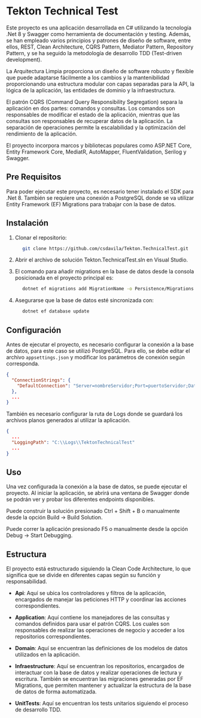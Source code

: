 
# Tekton Technical Test 

Este proyecto es una aplicación desarrollada en C# utilizando la tecnología .Net 8 y Swagger como herramienta de documentación y testing. Además, se han empleado varios principios y patrones de diseño de software, entre ellos, REST, Clean Architecture, CQRS Pattern, Mediator Pattern, Repository Pattern, y se ha seguido la metodología de desarrollo TDD (Test-driven development).

La Arquitectura Limpia proporciona un diseño de software robusto y flexible que puede adaptarse fácilmente a los cambios y la mantenibilidad proporcionando una estructura modular con capas separadas para la API, la lógica de la aplicación, las entidades de dominio y la infraestructura.

El patrón CQRS (Command Query Responsibility Segregation) separa la aplicación en dos partes: comandos y consultas. Los comandos son responsables de modificar el estado de la aplicación, mientras que las consultas son responsables de recuperar datos de la aplicación. La separación de operaciones permite la escalabilidad y la optimización del rendimiento de la aplicación.

El proyecto incorpora marcos y bibliotecas populares como ASP.NET Core, Entity Framework Core, MediatR, AutoMapper, FluentValidation, Serilog y Swagger.


## Pre Requisitos

Para poder ejecutar este proyecto, es necesario tener instalado el SDK para .Net 8. También se requiere una conexión a PostgreSQL donde se va utilizar Entity Framework (EF) Migrations para trabajar con la base de datos.

## Instalación

  1. Clonar el repositorio:

  ```bash 
        git clone https://github.com/csdavila/Tekton.TechnicalTest.git
  ```

  2. Abrir el archivo de solución Tekton.TechnicalTest.sln en Visual Studio.
  
  3. El comando para añadir migrations en la base de datos desde la consola posicionada en el proyecto principal es:
  
  ```bash 
        dotnet ef migrations add MigrationName -o Persistence/Migrations -p ..\Tekton.TechnicalTest.Infrastructure\
  ```
  
  4. Asegurarse que la base de datos esté sincronizada con:
  
  ```bash 
        dotnet ef database update
  ```

## Configuración

Antes de ejecutar el proyecto, es necesario configurar la conexión a la base de datos, para este caso se utilizó PostgreSQL. Para ello, se debe editar el archivo `appsettings.json` y modificar los parámetros de conexión según corresponda.

```json
{
  "ConnectionStrings": {
    "DefaultConnection": "Server=nombreServidor;Port=puertoServidor;Database=nombreBaseDatos;User Id=nombreUsuario;Password=contraseña;"
  },
  ...
}
```

También es necesario configurar la ruta de Logs donde se guardará los archivos planos generados al utilizar la aplicación.

```json
{
  ...
  "LoggingPath": "C:\\Logs\\TektonTechnicalTest"
  ...
}
```

## Uso

Una vez configurada la conexión a la base de datos, se puede ejecutar el proyecto. Al iniciar la aplicación, se abrirá una ventana de Swagger donde se podrán ver y probar los diferentes endpoints disponibles.

Puede construir la solución presionado Ctrl + Shift + B o manualmente desde la opción Build -> Build Solution.

Puede correr la aplicación presionado F5 o manualmente desde la opción Debug -> Start Debugging.


## Estructura

El proyecto está estructurado siguiendo la Clean Code Architecture, lo que significa que se divide en diferentes capas según su función y responsabilidad.

- **Api**: Aquí se ubica los controladores y filtros de la aplicación, encargados de manejar las peticiones HTTP y coordinar las acciones correspondientes.

- **Application**: Aquí contiene los manejadores de las consultas y comandos definidos para usar el patrón CQRS. Los cuales son responsables de realizar las operaciones de negocio y acceder a los repositorios correspondientes.

- **Domain**: Aquí se encuentran las definiciones de los modelos de datos utilizados en la aplicación.

- **Infraestructure**: Aquí se encuentran los repositorios, encargados de interactuar con la base de datos y realizar operaciones de lectura y escritura. También se encuentran las migraciones generadas por EF Migrations, que permiten mantener y actualizar la estructura de la base de datos de forma automatizada.

- **UnitTests**: Aquí se encuentran los tests unitarios siguiendo el proceso de desarrollo TDD.
